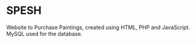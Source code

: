 # SPESH
Website to Purchase Paintings, created using HTML, PHP and JavaScript. MySQL used for the database.
